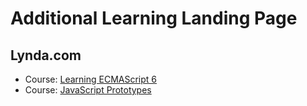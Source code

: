 # Additional Learning Landing Page

## Lynda.com
* Course: [Learning ECMAScript 6](https://www.lynda.com/JavaScript-tutorials/Learning-ECMAScript-6/424003-2.html)
* Course: [JavaScript Prototypes](https://www.lynda.com/JavaScript-tutorials/JavaScript-Prototypes/674601-2.html)